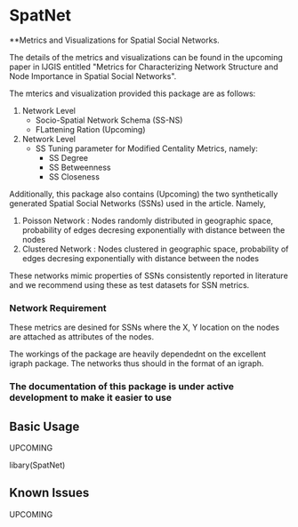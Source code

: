 # SpatNet
**Metrics and Visualizations for Spatial Social Networks.

The details of the metrics and visualizations can be found in the upcoming paper in IJGIS entitled "Metrics for Characterizing Network Structure and Node Importance in Spatial Social Networks".

The mterics and visualization provided this package are as follows:
1. Network Level
    * Socio-Spatial Network Schema (SS-NS)
    * FLattening Ration (Upcoming)
2. Network Level
    * SS Tuning parameter for Modified Centality Metrics, namely:
      + SS Degree
      + SS Betweenness
      + SS Closeness

Additionally, this package also contains (Upcoming) the two synthetically generated Spatial Social Networks (SSNs) used in the article. Namely,
1. Poisson Network : Nodes randomly distributed in geographic space, probability of edges decresing exponentially with distance between the nodes
2. Clustered Network : Nodes clustered in geographic space, probability of edges decresing exponentially with distance between the nodes

These networks mimic properties of SSNs consistently reported in literature and we recommend using these as test datasets for SSN metrics.

### Network Requirement
These metrics are desined for SSNs where the X, Y location on the nodes are attached as attributes of the nodes.

The workings of the package are heavily dependednt on the excellent igraph package. The networks thus should in the format of an igraph.

### The documentation of this package is under active development to make it easier to use

## Basic Usage
UPCOMING

libary(SpatNet)


## Known Issues
UPCOMING
